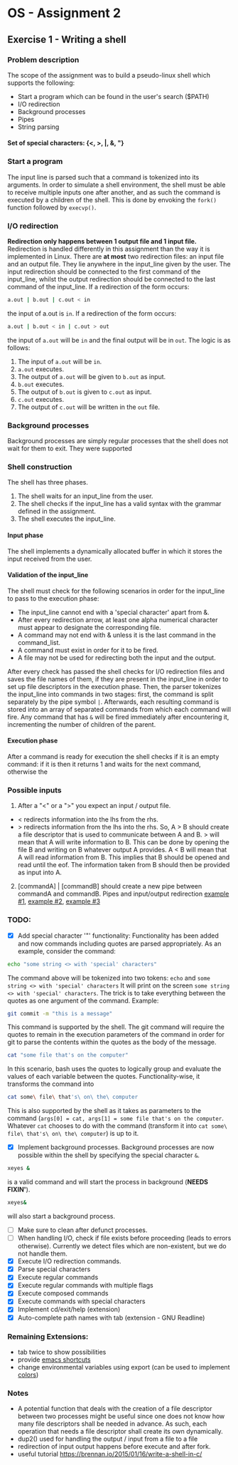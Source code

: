 # OS - Assignment 2
## Exercise 1 - Writing a shell

### Problem description
The scope of the assignment was to build a pseudo-linux shell which supports the following:
- Start a program which can be found in the user's search ($PATH)
- I/O redirection
- Background processes
- Pipes
- String parsing

#### Set of special characters: {<, >, |, &, "}

### Start a program
The input line is parsed such that a command is tokenized into its arguments. In order to simulate a shell environment, the shell must be able to receive multiple inputs one after another, and as such the command is executed by a children of the shell. This is done by envoking the ```fork()``` function followed by ```execvp()```. 

### I/O redirection
**Redirection only happens between 1 output file and 1 input file.**
Redirection is handled differently in this assignment than the way it is implemented in Linux.
There are **at most** two redirection files: an input file and an output file. They lie anywhere in the input_line given by the user. The input redirection should be connected to the first command of the input_line, whilst the output redirection should be connected to the last command of the input_line.
If a redirection of the form occurs:
```bash
a.out | b.out | c.out < in
```
the input of a.out is ```in```.
If a redirection of the form occurs:
```bash
a.out | b.out < in | c.out > out
```
the input of ```a.out``` will be ```in``` and the final output will
be in ```out```. 
The logic is as follows:
1. The input of ```a.out``` will be ```in```.
2. ```a.out``` executes.
3. The output of ```a.out``` will be given to ```b.out``` as input.
4. ```b.out``` executes.
5. The output of ```b.out``` is given to ```c.out``` as input.
6. ```c.out``` executes.
7. The output of ```c.out``` will be written in the ```out``` file.

### Background processes
Background processes are simply regular processes that the shell does not wait for them to exit.
They were supported

### Shell construction
The shell has three phases.
1. The shell waits for an input_line from the user.
2. The shell checks if the input_line has a valid syntax with the grammar defined in the assignment.
3. The shell executes the input_line.

#### Input phase
The shell implements a dynamically allocated buffer in which it stores the input received from the user.

#### Validation of the input_line
The shell must check for the following scenarios in order for the input_line to pass to the execution phase:
- The input_line cannot end with a 'special character' apart from &.
- After every redirection arrow, at least one alpha numerical character must appear to designate the corresponding file.
- A command may not end with & unless it is the last command in the command_list.
- A command must exist in order for it to be fired.
- A file may not be used for redirecting both the input and the output.

After every check has passed the shell checks for I/O redirection files and saves the file names of them, if they are present in the input_line in order to set up file descriptors in the execution phase.
Then, the parser tokenizes the input_line into commands in two stages: first, the command is split separately by the pipe symbol ```|```. Afterwards, each resulting command is stored into an array of separated commands from which each command will fire.
Any command that has ```&``` will be fired immediately after encountering it, incrementing the number of children of the parent.
#### Execution phase
After a command is ready for execution the shell checks if it is an empty command: if it is then it returns 1 and waits for the next command,
otherwise the 

### Possible inputs
1. After a "<" or a ">" you expect an input / output file. 
- \< redirects information into the lhs from the rhs.
- \> redirects information from the lhs into the rhs.
So, A > B should create a file descriptor that is used to communicate
between A and B. > will mean that A will write information to B.
This can be done by opening the file B and writing on B whatever output
A provides.
A \< B will mean that A will read information from B. This implies that
B should be opened and read until the eof. The information taken from
B should then be provided as input into A.
2. [commandA] | [commandB] should create a new pipe between commandA
and commandB.
Pipes and input/output redirection [example #1](http://www.cs.loyola.edu/~jglenn/702/S2005/Examples/dup2.html), [example #2](https://www.unix.com/programming/122360-c-piping-redirect-operator.html), [example #3](https://www.geeksforgeeks.org/making-linux-shell-c/)

### TODO:
- [X] Add special character '"' functionality: Functionality has been added and now commands including quotes are parsed appropriately.
As an example, consider the command:
```bash
echo "some string <> with 'special' characters"
```
The command above will be tokenized into two tokens: ```echo``` and ```some string <> with 'special' characters``` It will print on the screen ```some string <> with 'special' characters```.
The trick is to take everything between the quotes as one argument of the command.
Example: <br/>
```bash
git commit -m "this is a message"
```
This command is supported by the shell. The git command will require the quotes to remain in the execution parameters of the command in order for git to parse the contents within the quotes as the body of the message.
```bash
cat "some file that's on the computer"
```
In this scenario, bash uses the quotes to logically group and evaluate the values of each variable between the quotes. Functionality-wise, it transforms the command into
```bash
cat some\ file\ that's\ on\ the\ computer
```
This is also supported by the shell as it takes as parameters to the command (```args[0] = cat, args[1] = some file that's on the computer```. Whatever ```cat``` chooses to do with the command (transform it into ```cat some\ file\ that's\ on\ the\ computer```) is up to it.
- [X] Implement background processes. Background processes are now possible within the shell by specifying the special character ```&```.
```bash
xeyes &
```
is a valid command and will start the process in background (**NEEDS FIXIN'**).
```bash
xeyes&
```
will also start a background process.
- [ ] Make sure to clean after defunct processes.
- [ ] When handling I/O, check if file exists before proceeding (leads to errors otherwise). Currently we detect files which are non-existent, but we do not handle them.
- [X] Execute I/O redirection commands.
- [X] Parse special characters
- [x] Execute regular commands
- [x] Execute regular commands with multiple flags
- [X] Execute composed commands
- [X] Execute commands with special characters
- [x] Implement cd/exit/help (extension)
- [x] Auto-complete path names with tab (extension - GNU Readline)

### Remaining Extensions:
- tab twice to show possibilities
- provide [emacs shortcuts](https://en.wikipedia.org/wiki/GNU_Readline)
- change environmental variables using export (can be used to implement [colors](https://www.cyberciti.biz/faq/bash-shell-change-the-color-of-my-shell-prompt-under-linux-or-unix/))
### Notes
- A potential function that deals with the creation of a file descriptor
between two processes might be useful since one does not know how many
file descriptors shall be needed in advance. As such, each operation
that needs a file descriptor shall create its own dynamically.
- dup2() used for handling the output / input from a file to a file
- redirection of input output happens before execute and after fork.
- useful tutorial https://brennan.io/2015/01/16/write-a-shell-in-c/

